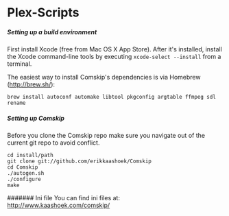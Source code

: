 # Plex-Scripts


##### Setting up a build environment
First install Xcode (free from Mac OS X App Store). After it's installed, install the Xcode command-line tools by executing `xcode-select --install` from a terminal.

The easiest way to install Comskip's dependencies is via Homebrew (http://brew.sh/):
```shell
brew install autoconf automake libtool pkgconfig argtable ffmpeg sdl rename
```


##### Setting up Comskip
Before you clone the Comskip repo make sure you navigate out of the current git repo to avoid conflict.

```
cd install/path
git clone git://github.com/erikkaashoek/Comskip
cd Comskip
./autogen.sh
./configure
make
```

####### Ini file
You can find ini files at:
http://www.kaashoek.com/comskip/
